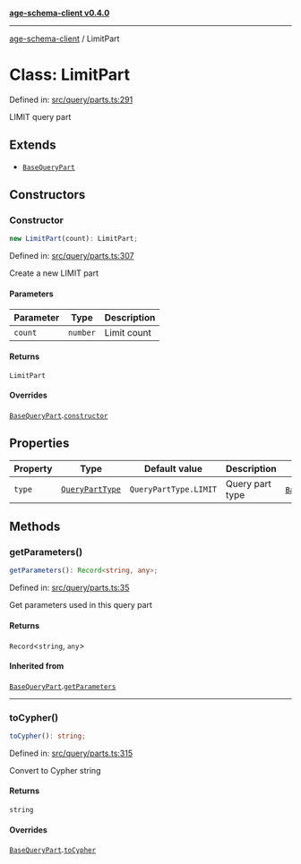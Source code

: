 [**age-schema-client v0.4.0**](../index.md)

***

[age-schema-client](../index.md) / LimitPart

# Class: LimitPart

Defined in: [src/query/parts.ts:291](https://github.com/standardbeagle/ageSchemaClient/blob/main/src/query/parts.ts#L291)

LIMIT query part

## Extends

- [`BaseQueryPart`](BaseQueryPart.md)

## Constructors

### Constructor

```ts
new LimitPart(count): LimitPart;
```

Defined in: [src/query/parts.ts:307](https://github.com/standardbeagle/ageSchemaClient/blob/main/src/query/parts.ts#L307)

Create a new LIMIT part

#### Parameters

| Parameter | Type | Description |
| ------ | ------ | ------ |
| `count` | `number` | Limit count |

#### Returns

`LimitPart`

#### Overrides

[`BaseQueryPart`](BaseQueryPart.md).[`constructor`](BaseQueryPart.md#constructor)

## Properties

| Property | Type | Default value | Description | Overrides | Defined in |
| ------ | ------ | ------ | ------ | ------ | ------ |
| <a id="type"></a> `type` | [`QueryPartType`](../enumerations/QueryPartType.md) | `QueryPartType.LIMIT` | Query part type | [`BaseQueryPart`](BaseQueryPart.md).[`type`](BaseQueryPart.md#type) | [src/query/parts.ts:295](https://github.com/standardbeagle/ageSchemaClient/blob/main/src/query/parts.ts#L295) |

## Methods

### getParameters()

```ts
getParameters(): Record<string, any>;
```

Defined in: [src/query/parts.ts:35](https://github.com/standardbeagle/ageSchemaClient/blob/main/src/query/parts.ts#L35)

Get parameters used in this query part

#### Returns

`Record`\<`string`, `any`\>

#### Inherited from

[`BaseQueryPart`](BaseQueryPart.md).[`getParameters`](BaseQueryPart.md#getparameters)

***

### toCypher()

```ts
toCypher(): string;
```

Defined in: [src/query/parts.ts:315](https://github.com/standardbeagle/ageSchemaClient/blob/main/src/query/parts.ts#L315)

Convert to Cypher string

#### Returns

`string`

#### Overrides

[`BaseQueryPart`](BaseQueryPart.md).[`toCypher`](BaseQueryPart.md#tocypher)
